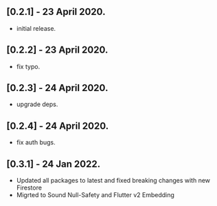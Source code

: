 ## [0.2.1] - 23 April 2020.

* initial release.

## [0.2.2] - 23 April 2020.

* fix typo.

## [0.2.3] - 24 April 2020.

* upgrade deps.

## [0.2.4] - 24 April 2020.

* fix auth bugs.
## [0.3.1] - 24 Jan 2022.

* Updated all packages to latest and fixed breaking changes with new Firestore
* Migrted to Sound Null-Safety and Flutter v2 Embedding